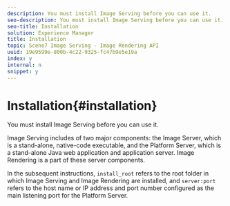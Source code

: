 ```yaml
---
description: You must install Image Serving before you can use it.
seo-description: You must install Image Serving before you can use it.
seo-title: Installation
solution: Experience Manager
title: Installation
topic: Scene7 Image Serving - Image Rendering API
uuid: 19e9599e-800b-4c22-9325-fc47b9e5e19a
index: y
internal: n
snippet: y
---
```


# Installation{#installation}

You must install Image Serving before you can use it.

Image Serving includes of two major components: the Image Server, which is a stand-alone, native-code executable, and the Platform Server, which is a stand-alone Java web application and application server. Image Rendering is a part of these server components.

In the subsequent instructions, `install_root` refers to the root folder in which Image Serving and Image Rendering are installed, and `server:port` refers to the host name or IP address and port number configured as the main listening port for the Platform Server. 
